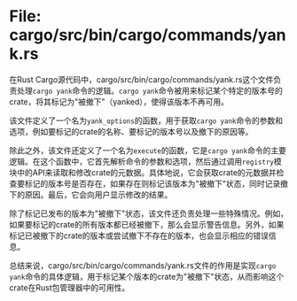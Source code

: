 # File: cargo/src/bin/cargo/commands/yank.rs

在Rust Cargo源代码中，cargo/src/bin/cargo/commands/yank.rs这个文件负责处理`cargo yank`命令的逻辑。`cargo yank`命令被用来标记某个特定的版本号的crate，将其标记为"被撤下"（yanked），使得该版本不再可用。

该文件定义了一个名为`yank_options`的函数，用于获取`cargo yank`命令的参数和选项，例如要标记的crate的名称、要标记的版本号以及撤下的原因等。

除此之外，该文件还定义了一个名为`execute`的函数，它是`cargo yank`命令的主要逻辑。在这个函数中，它首先解析命令的参数和选项，然后通过调用`registry`模块中的API来读取和修改crate的元数据。具体地说，它会获取crate的元数据并检查要标记的版本号是否存在，如果存在则标记该版本为"被撤下"状态，同时记录撤下的原因。最后，它会向用户显示修改的结果。

除了标记已发布的版本为"被撤下"状态，该文件还负责处理一些特殊情况。例如，如果要标记的crate的所有版本都已经被撤下，那么会显示警告信息。另外，如果标记已被撤下的crate的版本或尝试撤下不存在的版本，也会显示相应的错误信息。

总结来说，cargo/src/bin/cargo/commands/yank.rs文件的作用是实现`cargo yank`命令的具体逻辑，用于标记某个版本的crate为"被撤下"状态，从而影响这个crate在Rust包管理器中的可用性。

